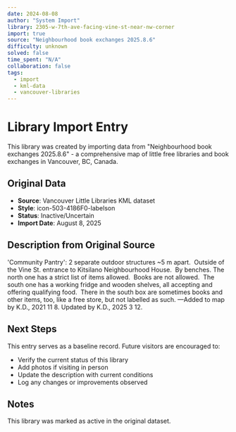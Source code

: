 ```yaml
---
date: 2024-08-08
author: "System Import"
library: 2305-w-7th-ave-facing-vine-st-near-nw-corner
import: true
source: "Neighbourhood book exchanges 2025.8.6"
difficulty: unknown
solved: false
time_spent: "N/A"
collaboration: false
tags:
  - import
  - kml-data
  - vancouver-libraries
---
```


# Library Import Entry

This library was created by importing data from "Neighbourhood book exchanges 2025.8.6" - a comprehensive map of little free libraries and book exchanges in Vancouver, BC, Canada.

## Original Data

- **Source**: Vancouver Little Libraries KML dataset
- **Style**: icon-503-4186F0-labelson
- **Status**: Inactive/Uncertain
- **Import Date**: August 8, 2025

## Description from Original Source

'Community Pantry': 2 separate outdoor structures ~5 m apart.  Outside of the Vine St. entrance to Kitsilano Neighbourhood House.  
By benches.
The north one has a strict list of items allowed.  Books are not allowed.  
The south one has a working fridge and wooden shelves, all accepting and offering qualifying food.  
There in the south box are sometimes books and other items, too, like a free store, but not labelled as such.
—Added to map by K.D., 2021 11 8.
Updated by K.D., 2025 3 12.



## Next Steps

This entry serves as a baseline record. Future visitors are encouraged to:
- Verify the current status of this library
- Add photos if visiting in person
- Update the description with current conditions
- Log any changes or improvements observed

## Notes

This library was marked as active in the original dataset.

